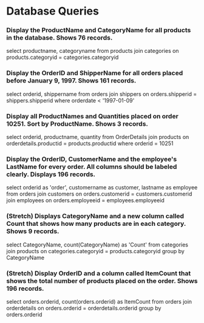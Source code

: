 # Database Queries

### Display the ProductName and CategoryName for all products in the database. Shows 76 records.

select productname, categoryname
from products
join categories 
	on products.categoryid = categories.categoryid

### Display the OrderID and ShipperName for all orders placed before January 9, 1997. Shows 161 records.

select orderid, shippername
from orders
join shippers
	on orders.shipperid = shippers.shipperid
where orderdate < '1997-01-09'

### Display all ProductNames and Quantities placed on order 10251. Sort by ProductName. Shows 3 records.

select orderid, productname, quantity
from OrderDetails
join products
	on orderdetails.productid = products.productid
where orderid = 10251

### Display the OrderID, CustomerName and the employee's LastName for every order. All columns should be labeled clearly. Displays 196 records.

select orderid as 'order', customername as customer, lastname as employee
from orders
join customers
	on orders.customerid = customers.customerid
join employees
	on orders.employeeid = employees.employeeid

### (Stretch)  Displays CategoryName and a new column called Count that shows how many products are in each category. Shows 9 records.

select CategoryName, count(CategoryName) as 'Count'
from categories
join products
	on categories.categoryid = products.categoryid
group by CategoryName

### (Stretch) Display OrderID and a  column called ItemCount that shows the total number of products placed on the order. Shows 196 records. 

select orders.orderid, count(orders.orderid) as ItemCount
from orders
join orderdetails
	on orders.orderid = orderdetails.orderid
group by orders.orderid